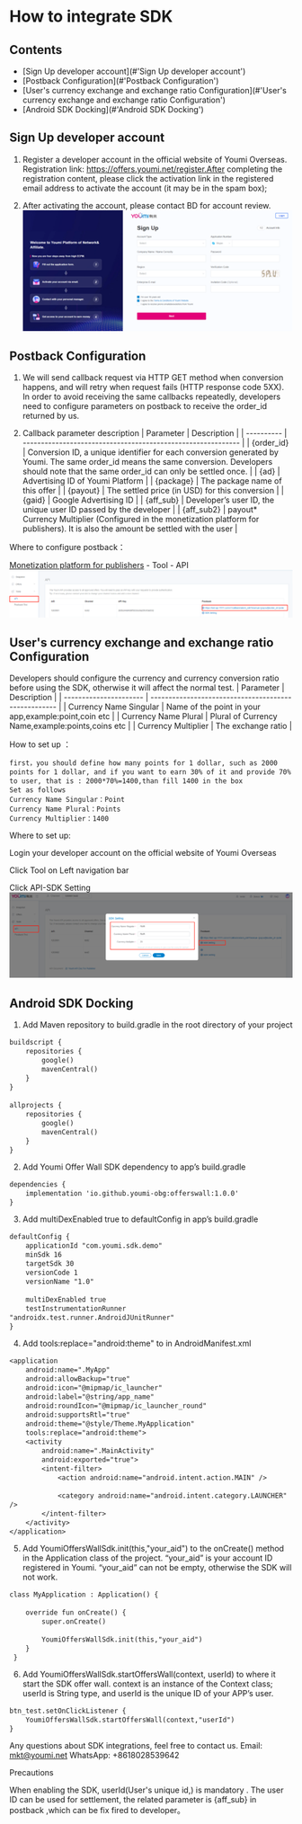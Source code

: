 # How to integrate SDK

 ## Contents

- [Sign Up developer account](#'Sign Up developer account')
- [Postback Configuration](#'Postback Configuration')
- [User's currency exchange and exchange ratio Configuration](#'User's currency exchange and exchange ratio Configuration')
- [Android SDK Docking](#'Android SDK Docking')

## Sign Up developer account

1. Register a developer account in the official website of Youmi Overseas. Registration link: https://offers.youmi.net/register.After completing the registration content, please click the activation link in the registered email address to activate the account (it may be in the spam box);

2. After activating the account, please contact BD for account review.![image-20211222102751940](./images/Signup.png)

## Postback Configuration
1. We will send callback request via HTTP GET method when conversion happens, and will retry when request fails (HTTP response code 5XX). In order to avoid receiving the same callbacks repeatedly, developers need to configure parameters on postback to receive the order_id returned by us.

2. Callback parameter description
| Parameter  | Description                                                  |
| ---------- | ------------------------------------------------------------ |
| {order_id} | Conversion ID, a unique identifier for each conversion generated by Youmi. The same order_id means the same conversion. Developers should note that the same order_id can only be settled once. |
| {ad}       | Advertising ID of Youmi Platform                             |
| {package}  | The package name of this offer                               |
| {payout}   | The settled price (in USD) for this conversion               |
| {gaid}     | Google Advertising ID                                        |
| {aff_sub}  | Developer’s user ID, the unique user ID passed by the developer |
| {aff_sub2} | payout* Currency Multiplier (Configured in the monetization platform for publishers). It is also the amount be settled with the user |

Where to configure postback：

[Monetization platform for publishers](https://offers.youmi.net/channel)  - Tool - API![image-20211222102751940](./images/configPostback.png)

## User's currency exchange and exchange ratio Configuration
Developers should configure the currency and currency conversion ratio before using the SDK, otherwise it will affect the normal test.
| Parameter              | Description                                          |
| ---------------------- | ---------------------------------------------------- |
| Currency Name Singular | Name of the point in your app,example:point,coin etc |
| Currency Name Plural   | Plural of Currency Name,example:points,coins etc     |
| Currency Multiplier    | The exchange ratio                                   |

How to set up ：
```
first，you should define how many points for 1 dollar, such as 2000 points for 1 dollar, and if you want to earn 30% of it and provide 70% to user, that is : 2000*70%=1400,than fill 1400 in the box
Set as follows
Currency Name Singular：Point
Currency Name Plural：Points
Currency Multiplier：1400 
```

Where to set up:

Login your developer account on the official website of Youmi Overseas

Click Tool on Left navigation bar

Click API-SDK Setting![image-20211222102751940](./images/configCurrency.png)

## Android SDK Docking 
1. Add Maven repository to build.gradle in the root directory of your project
```
buildscript {
    repositories {
        google()
        mavenCentral()
    }
}

allprojects {
    repositories {
        google()
        mavenCentral()
    }
}
```

2. Add Youmi Offer Wall SDK dependency to app’s build.gradle
```
dependencies {
    implementation 'io.github.youmi-obg:offerswall:1.0.0'
}
```

3. Add multiDexEnabled true to defaultConfig in app’s build.gradle 
```
defaultConfig {
    applicationId "com.youmi.sdk.demo"
    minSdk 16
    targetSdk 30
    versionCode 1
    versionName "1.0"

    multiDexEnabled true
    testInstrumentationRunner "androidx.test.runner.AndroidJUnitRunner"
}
```

4. Add tools:replace="android:theme" to <application> in AndroidManifest.xml
```
<application
    android:name=".MyApp"
    android:allowBackup="true"
    android:icon="@mipmap/ic_launcher"
    android:label="@string/app_name"
    android:roundIcon="@mipmap/ic_launcher_round"
    android:supportsRtl="true"
    android:theme="@style/Theme.MyApplication"
    tools:replace="android:theme">
    <activity
        android:name=".MainActivity"
        android:exported="true">
        <intent-filter>
            <action android:name="android.intent.action.MAIN" />

            <category android:name="android.intent.category.LAUNCHER" />
        </intent-filter>
    </activity>
</application>
```

5. Add YoumiOffersWallSdk.init(this,"your_aid") to the onCreate() method in the Application class of the project. “your_aid” is your account ID registered in Youmi. “your_aid” can not be empty, otherwise the SDK will not work.

```
class MyApplication : Application() {

    override fun onCreate() {
        super.onCreate()

        YoumiOffersWallSdk.init(this,"your_aid")
    }
 }
```

6. Add YoumiOffersWallSdk.startOffersWall(context, userId) to where it start the SDK offer wall. context is an instance of the Context class; userId is String type, and userId is the unique ID of your APP’s user.
```
btn_test.setOnClickListener {
    YoumiOffersWallSdk.startOffersWall(context,"userId")
}
```

Any questions about SDK integrations, feel free to contact us.
Email: mkt@youmi.net
‪WhatsApp: +8618028539642

Precautions

When enabling the SDK,  userId(User's unique id,) is mandatory . The user ID can be used for settlement, the related parameter is {aff_sub} in postback ,which can be fix fired to developer。